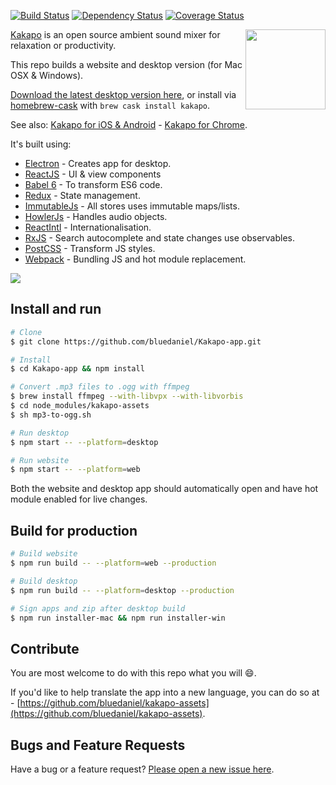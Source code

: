 [![Build Status](https://travis-ci.org/bluedaniel/Kakapo-app.svg)](https://travis-ci.org/bluedaniel/Kakapo-app) [![Dependency Status](https://david-dm.org/bluedaniel/kakapo-app.svg)](https://david-dm.org/bluedaniel/kakapo-app)  [![Coverage Status](https://coveralls.io/repos/github/bluedaniel/Kakapo-app/badge.svg?branch=master)](https://coveralls.io/github/bluedaniel/Kakapo-app?branch=master)

<img src="https://raw.githubusercontent.com/bluedaniel/Kakapo-assets/master/icons/social/kakapo.png" width="128" height="128" align="right" />

[Kakapo](http://kakapo.co) is an open source ambient sound mixer for relaxation or productivity.

This repo builds a website and desktop version (for Mac OSX & Windows).

[Download the latest desktop version here](http://www.kakapo.co/app.html), or install via [homebrew-cask](http://caskroom.io/) with `brew cask install kakapo`.

See also: [Kakapo for iOS & Android](https://github.com/bluedaniel/Kakapo-native) - [Kakapo for Chrome](https://github.com/bluedaniel/Kakapo-chrome).

It's built using:

- [Electron](https://github.com/atom/electron) - Creates app for desktop.
- [ReactJS](https://github.com/facebook/react) - UI & view components
- [Babel 6](https://github.com/babel/babel) - To transform ES6 code.
- [Redux](https://github.com/rackt/redux) - State management.
- [ImmutableJs](https://github.com/facebook/immutable-js) - All stores uses immutable maps/lists.
- [HowlerJs](https://github.com/goldfire/howler.js) - Handles audio objects.
- [ReactIntl](https://github.com/yahoo/react-intl) - Internationalisation.
- [RxJS](https://github.com/Reactive-Extensions/RxJS) - Search autocomplete and state changes use observables.
- [PostCSS](https://github.com/postcss/postcss) - Transform JS styles.
- [Webpack](https://github.com/webpack/webpack) - Bundling JS and hot module replacement.

<img src="https://raw.githubusercontent.com/bluedaniel/Kakapo-assets/master/images/screenshots/web_app.jpg" />

## Install and run

``` bash
# Clone
$ git clone https://github.com/bluedaniel/Kakapo-app.git

# Install
$ cd Kakapo-app && npm install

# Convert .mp3 files to .ogg with ffmpeg
$ brew install ffmpeg --with-libvpx --with-libvorbis
$ cd node_modules/kakapo-assets
$ sh mp3-to-ogg.sh

# Run desktop
$ npm start -- --platform=desktop

# Run website
$ npm start -- --platform=web
```

Both the website and desktop app should automatically open and have hot module enabled for live changes.

## Build for production

``` bash
# Build website
$ npm run build -- --platform=web --production

# Build desktop
$ npm run build -- --platform=desktop --production

# Sign apps and zip after desktop build
$ npm run installer-mac && npm run installer-win
```

## Contribute
You are most welcome to do with this repo what you will :smile:.

If you'd like to help translate the app into a new language, you can do so at - [https://github.com/bluedaniel/kakapo-assets](https://github.com/bluedaniel/kakapo-assets).

## Bugs and Feature Requests

Have a bug or a feature request? [Please open a new issue here](https://github.com/bluedaniel/Kakapo-app/issues/new).
